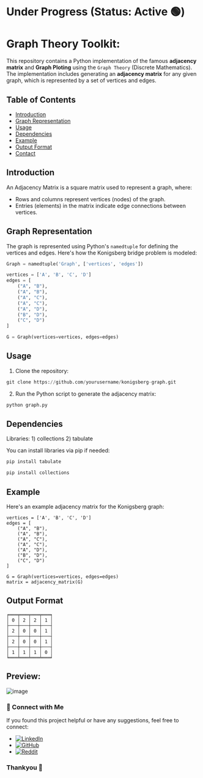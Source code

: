 # Under Progress (Status: Active 🟢) 

# Graph Theory Toolkit:

This repository contains a Python implementation of the famous **adjacency matrix** and **Graph Ploting** using the `Graph Theory` (Discrete Mathematics). The implementation includes generating an **adjacency matrix** for any given graph, which is represented by a set of vertices and edges.

## Table of Contents
- [Introduction](#introduction)
- [Graph Representation](#graph-representation)
- [Usage](#usage)
- [Dependencies](#dependencies)
- [Example](#example)
- [Output Format](#output-format)
- [Contact](#contact)

## Introduction
An Adjacency Matrix is a square matrix used to represent a graph, where:
- Rows and columns represent vertices (nodes) of the graph.
- Entries (elements) in the matrix indicate edge connections between vertices.

## Graph Representation

The graph is represented using Python's `namedtuple` for defining the vertices and edges. Here's how the Konigsberg bridge problem is modeled:
```python
Graph = namedtuple('Graph', ['vertices', 'edges'])

vertices = ['A', 'B', 'C', 'D']
edges = [
    ("A", "B"),
    ("A", "B"),
    ("A", "C"),
    ("A", "C"),
    ("A", "D"),
    ("B", "D"),
    ("C", "D")
]

G = Graph(vertices=vertices, edges=edges)
```

## Usage

1) Clone the repository:
```python
git clone https://github.com/yourusername/konigsberg-graph.git
```

2) Run the Python script to generate the adjacency matrix:
```python
python graph.py
```

## Dependencies
Libraries: 1) collections 2) tabulate

You can install libraries via pip if needed:
```python
pip install tabulate
```
```python
pip install collections
```

## Example
Here's an example adjacency matrix for the Konigsberg graph:
```
vertices = ['A', 'B', 'C', 'D']
edges = [
    ("A", "B"),
    ("A", "B"),
    ("A", "C"),
    ("A", "C"),
    ("A", "D"),
    ("B", "D"),
    ("C", "D")
]

G = Graph(vertices=vertices, edges=edges)
matrix = adjacency_matrix(G)

```

## Output Format
```
╒═══╤═══╤═══╤═══╕
│ 0 │ 2 │ 2 │ 1 │
├───┼───┼───┼───┤
│ 2 │ 0 │ 0 │ 1 │
├───┼───┼───┼───┤
│ 2 │ 0 │ 0 │ 1 │
├───┼───┼───┼───┤
│ 1 │ 1 │ 1 │ 0 │
╘═══╧═══╧═══╧═══╛
```

## Preview:
![image](https://github.com/user-attachments/assets/40de6778-24c1-47a5-a823-14c93cb77686)

### 📢 Connect with Me
If you found this project helpful or have any suggestions, feel free to connect:

- [![LinkedIn](https://img.shields.io/badge/LinkedIn-anshmnsoni-0077B5.svg?logo=linkedin)](https://www.linkedin.com/in/anshmnsoni)  
- [![GitHub](https://img.shields.io/badge/GitHub-AnshMNSoni-181717.svg?logo=github)](https://github.com/AnshMNSoni)
- [![Reddit](https://img.shields.io/badge/Reddit-u/AnshMNSoni-FF4500.svg?logo=reddit)](https://www.reddit.com/user/AnshMNSoni)

### Thankyou 💫 
